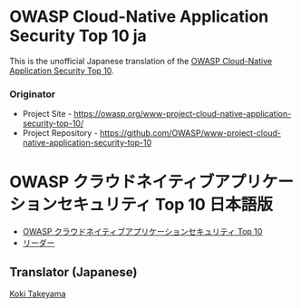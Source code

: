 # OWASP Cloud-Native Application Security Top 10 ja

This is the unofficial Japanese translation of the [OWASP Cloud-Native Application Security Top 10](https://owasp.org/www-project-cloud-native-application-security-top-10/).

### Originator

- Project Site - <https://owasp.org/www-project-cloud-native-application-security-top-10/>
- Project Repository - <https://github.com/OWASP/www-project-cloud-native-application-security-top-10>

# OWASP クラウドネイティブアプリケーションセキュリティ Top 10 日本語版

* [OWASP クラウドネイティブアプリケーションセキュリティ Top 10](Document/index.md)
* [リーダー](Document/leaders.md)

## Translator (Japanese)

[Koki Takeyama](https://github.com/coky-t)
